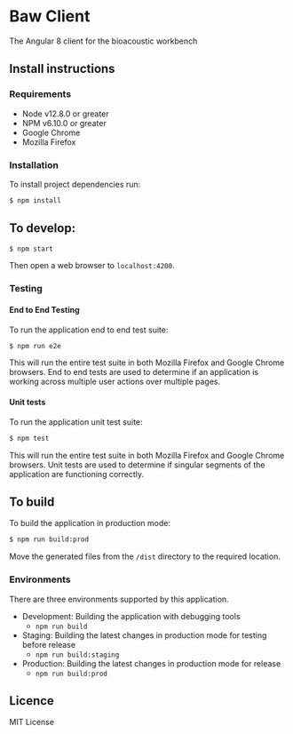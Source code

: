 # Baw Client

The Angular 8 client for the bioacoustic workbench

## Install instructions

### Requirements

- Node v12.8.0 or greater
- NPM v6.10.0 or greater
- Google Chrome
- Mozilla Firefox

### Installation

To install project dependencies run:

```bash
$ npm install
```

## To develop:

```bash
$ npm start
```

Then open a web browser to `localhost:4200`.

### Testing

#### End to End Testing

To run the application end to end test suite:

```bash
$ npm run e2e
```

This will run the entire test suite in both Mozilla Firefox and Google Chrome browsers. End to end tests are used to determine if an application is working across multiple user actions over multiple pages.

#### Unit tests

To run the application unit test suite:

```bash
$ npm test
```

This will run the entire test suite in both Mozilla Firefox and Google Chrome browsers. Unit tests are used to determine if singular segments of the application are functioning correctly.

## To build

To build the application in production mode:

```bash
$ npm run build:prod
```

Move the generated files from the `/dist` directory to the required location.

### Environments

There are three environments supported by this application.

- Development: Building the application with debugging tools
  - `npm run build`
- Staging: Building the latest changes in production mode for testing before release
  - `npm run build:staging`
- Production: Building the latest changes in production mode for release
  - `npm run build:prod`

## Licence

MIT License
